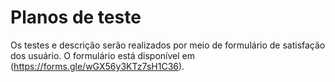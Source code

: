 # Planos de teste

Os testes e descrição serão realizados por meio de formulário de satisfação dos usuário. O formulário está disponível em (https://forms.gle/wGX56y3KTz7sH1C36).
